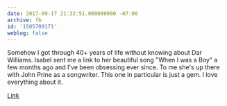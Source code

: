 ```yaml
---
date: 2017-09-17 21:32:51.000000000 -07:00
archive: fb
id: '1505709171'
weblog: false
---
```


Somehow I got through 40+ years of life without knowing about Dar Williams. Isabel sent me a link to her beautiful song "When I was a Boy" a few months ago and I've been obsessing ever since. To me she's up there with John Prine as a songwriter. This one in particular is just a gem. I love everything about it. 

[Link](https://youtu.be/CJi0GlC6v3o)
